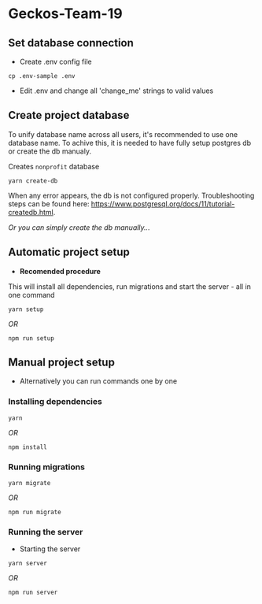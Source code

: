 # Geckos-Team-19

## Set database connection
* Create .env config file
```
cp .env-sample .env
```

* Edit .env and change all 'change_me' strings to  valid values

## Create project database
To unify database name across all users, it's recommended to use one database name. To achive this, it is needed to have fully setup postgres db or create the db manualy.

Creates `nonprofit` database
```
yarn create-db
```

When any error appears, the db is not configured properly. Troubleshooting steps can be found here: https://www.postgresql.org/docs/11/tutorial-createdb.html.

_Or you can simply create the db manually..._


## Automatic project setup
* **Recomended procedure**

This will install all dependencies, run migrations and start the server - all in one command
```
yarn setup
```
*OR*
```
npm run setup
```

## Manual project setup
* Alternatively you can run commands one by one

### Installing dependencies
```
yarn
```
*OR*
```
npm install
```

### Running migrations
```
yarn migrate
```
*OR*
```
npm run migrate
```

### Running the server
* Starting the server
```
yarn server
```
*OR*
```
npm run server
```
